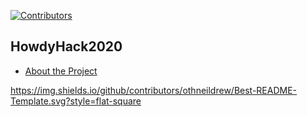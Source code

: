 [![Contributors][contributors-shield]][contributors-url]
## HowdyHack2020 

* [About the Project](#about-the-project)








https://img.shields.io/github/contributors/othneildrew/Best-README-Template.svg?style=flat-square

<!-- MARKDOWN LINKS & IMAGES -->
<!-- https://www.markdownguide.org/basic-syntax/#reference-style-links -->
[contributors-shield]: https://ichef.bbci.co.uk/news/660/cpsprodpb/12A9B/production/_111434467_gettyimages-1143489763.jpg
[contributors-url]: https://www.linkedin.com/in/wesley-myers/
